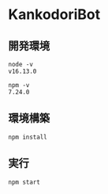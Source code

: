 # KankodoriBot

## 開発環境

```
node -v
v16.13.0

npm -v
7.24.0
```

## 環境構築

```
npm install
```

## 実行

```
npm start
```
